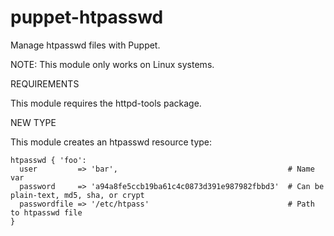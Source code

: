 puppet-htpasswd
===============

Manage htpasswd files with Puppet.

NOTE: This module only works on Linux systems.

REQUIREMENTS

This module requires the httpd-tools package.

NEW TYPE

This module creates an htpasswd resource type:

```puppet
htpasswd { 'foo':
  user         => 'bar',                                      # Name var
  password     => 'a94a8fe5ccb19ba61c4c0873d391e987982fbbd3'  # Can be plain-text, md5, sha, or crypt
  passwordfile => '/etc/htpass'                               # Path to htpasswd file
}
```
